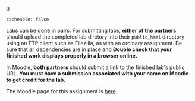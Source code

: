 d
```
cacheable: false
```

Labs can be done in pairs. For submitting labs, **either of the partners** should upload the completed lab diretory into their `public_html` directory using an FTP client such as Filezilla, as with an ordinary assignment. Be sure that all dependencies are in place and **Double check that your finished work displays properly in a browser online.** 

In Moodle, **both partners** should submit a link to the finished lab's public URL. **You must have a submission associated with your name on Moodle to get credit for the lab.**

The Moodle page for this assignment is [here](TODOMOODLELINK).
